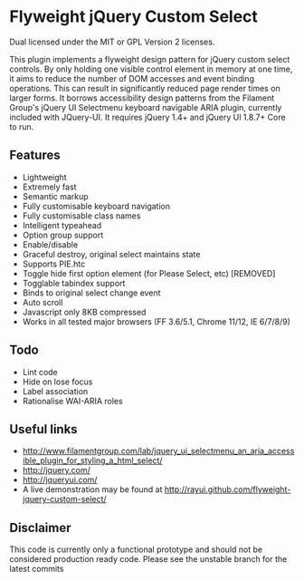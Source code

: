 # Flyweight jQuery Custom Select
Dual licensed under the MIT or GPL Version 2 licenses.

This plugin implements a flyweight design pattern for jQuery custom select controls. By only holding one visible control element in memory at one time, it aims to reduce the number of DOM accesses and event binding operations. This can result in significantly reduced page render times on larger forms. 
It borrows accessibility design patterns from the Filament Group's jQuery UI Selectmenu keyboard navigable ARIA plugin, currently included with JQuery-UI. It requires jQuery 1.4+ and jQuery UI 1.8.7+ Core to run.

## Features

  * Lightweight
  * Extremely fast
  * Semantic markup
  * Fully customisable keyboard navigation
  * Fully customisable class names
  * Intelligent typeahead
  * Option group support
  * Enable/disable
  * Graceful destroy, original select maintains state
  * Supports PIE.htc
  * Toggle hide first option element (for Please Select, etc) [REMOVED]
  * Togglable tabindex support
  * Binds to original select change event
  * Auto scroll
  * Javascript only 8KB compressed
  * Works in all tested major browsers (FF 3.6/5.1, Chrome 11/12, IE 6/7/8/9)

## Todo

  * Lint code
  * Hide on lose focus
  * Label association
  * Rationalise WAI-ARIA roles

## Useful links

  * http://www.filamentgroup.com/lab/jquery_ui_selectmenu_an_aria_accessible_plugin_for_styling_a_html_select/
  * http://jquery.com/
  * http://jqueryui.com/
  * A live demonstration may be found at http://rayui.github.com/flyweight-jquery-custom-select/
  
## Disclaimer

This code is currently only a functional prototype and should not be considered production ready code. Please see the unstable branch for the latest commits
